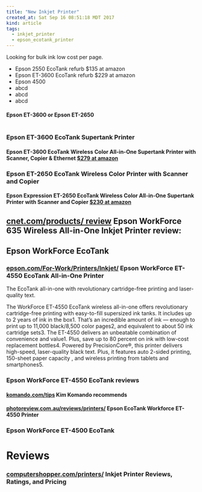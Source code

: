 ```yaml
---
title: "New Inkjet Printer"
created_at: Sat Sep 16 08:51:18 MDT 2017
kind: article
tags:
  - inkjet_printer
  - epson_ecotank_printer
---
```


Looking for bulk ink low cost per page.

<ul>
  <li>Epson 2550 EcoTank refurb $135 at amazon</li>
  <li>Epson ET-3600 EcoTank refurb $229 at amazon</li>
  <li>Epson 4500</li>
  <li>abcd</li>
  <li>abcd</li>
  <li>abcd</li>
</ul>

<h4>Epson ET-3600 or Epson ET-2650</h4>

<pre>
</pre>

<h3>Epson ET-3600 EcoTank Supertank Printer</h3>

<h4>
  Epson ET-3600 EcoTank Wireless Color All-in-One Supertank Printer with Scanner, Copier & Ethernet 
  <a href="https://www.amazon.com/Epson-EcoTank-Wireless-Supertank-Ethernet/dp/B01IH2KM5K/ref=cm_cr_arp_d_product_top?ie=UTF8" target="_blank">$279 at amazon</a>
</h4>

<h3>Epson ET-2650 EcoTank Wireless Color Printer with Scanner and Copier</h3>

<h4>
  Epson Expression ET-2650 EcoTank Wireless Color All-in-One Supertank Printer with Scanner and Copier 
  <a href="https://www.amazon.com/Epson-Expression-EcoTank-Wireless-Supertank/dp/B01NA8VVT3/ref=cm_cr_arp_d_product_top?ie=UTF8" target="_blank">$230 at amazon</a>
</h4>

<h2>
  <a href="https://www.cnet.com/products/epson-workforce-635-wireless-all-in-one-inkjet-printer/review/" target="_blank">cnet.com/products/ review</a>
  Epson WorkForce 635 Wireless All-in-One Inkjet Printer review: 
</h2>

<h2>Epson WorkForce EcoTank</h2>

<h3>
  <a href="https://epson.com/For-Work/Printers/Inkjet/Epson-WorkForce-ET-4550-EcoTank-All-in-One-Printer/p/C11CE71201" target="_blank">epson.com/For-Work/Printers/Inkjet/</a>
  Epson WorkForce ET-4550 EcoTank All-in-One Printer
</h3>

The EcoTank all-in-one with revolutionary cartridge-free printing and
laser-quality text.

The WorkForce ET-4550 EcoTank wireless all-in-one offers revolutionary
cartridge-free printing with easy-to-fill supersized ink tanks. It
includes up to 2 years of ink in the box1. That’s an incredible amount
of ink — enough to print up to 11,000 black/8,500 color pages2,
and equivalent to about 50 ink cartridge sets3. The ET-4550 delivers
an unbeatable combination of convenience and value1. Plus, save up
to 80 percent on ink with low-cost replacement bottles4. Powered by
PrecisionCore®, this printer delivers high-speed, laser-quality black
text. Plus, it features auto 2-sided printing, 150-sheet paper capacity ,
and wireless printing from tablets and smartphones5.

<h3>Epson WorkForce ET-4550 EcoTank reviews</h3>

<h4>
  <a href="https://www.komando.com/tips/366364/sponsor-how-to-pick-the-best-printer-for-your-money" target="_blank">komando.com/tips</a>
  Kim Komando recommends
</h4>

<h4>
  <a href="http://photoreview.com.au/reviews/printers/epson-ecotank-workforce-et-4550-printer" target="_blank">photoreview.com.au/reviews/printers/</a>
  Epson EcoTank Workforce ET-4550 Printer
</h4>

<h3>Epson WorkForce ET-4500 EcoTank</H3>

<h1>Reviews</h1>

<h3>
  <a href="http://www.computershopper.com/printers/inkjet" target="_blank">computershopper.com/printers/</a>
  Inkjet Printer Reviews, Ratings, and Pricing
</h3>

<!--
html boilerplate
<a href="" target="_blank"></a>
<a name=""></a>
<img src="" width="400px">
<ul>
  <li></li>
</ul>
<pre>
</pre>
<pre><code>
</code></pre>
<math xmlns='http://www.w3.org/1998/Math/MathML' display='block'>
</math>
-->
